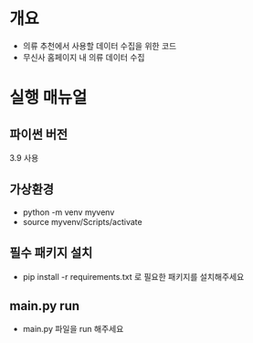 # 개요 
- 의류 추천에서 사용할 데이터 수집을 위한 코드
- 무신사 홈페이지 내 의류 데이터 수집
# 실행 매뉴얼
## 파이썬 버전 
3.9 사용
## 가상환경
- python -m venv myvenv
- source myvenv/Scripts/activate
## 필수 패키지 설치
- pip install -r requirements.txt 로 필요한 패키지를 설치해주세요
## main.py run
- main.py 파일을 run 해주세요

